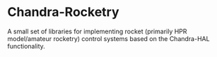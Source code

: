 # Chandra-Rocketry
A small set of libraries for implementing rocket (primarily HPR model/amateur rocketry) control systems based on the Chandra-HAL functionality.
